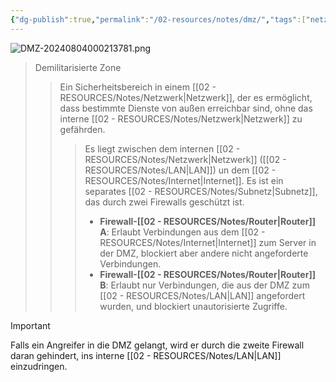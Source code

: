 ```yaml
---
{"dg-publish":true,"permalink":"/02-resources/notes/dmz/","tags":["netzwerk/firewall"],"noteIcon":"","updated":"2025-08-26T16:35:03.000+02:00"}
---
```


![DMZ-20240804000213781.png](/img/user/02%20-%20RESOURCES/Files/IMG/DMZ-20240804000213781.png)
>Demilitarisierte Zone
>>Ein Sicherheitsbereich in einem [[02 - RESOURCES/Notes/Netzwerk\|Netzwerk]], der es ermöglicht, dass bestimmte Dienste von außen erreichbar sind, ohne das interne [[02 - RESOURCES/Notes/Netzwerk\|Netzwerk]] zu gefährden.
>>>Es liegt zwischen dem internen [[02 - RESOURCES/Notes/Netzwerk\|Netzwerk]] ([[02 - RESOURCES/Notes/LAN\|LAN]]) un dem [[02 - RESOURCES/Notes/Internet\|Internet]].
>>>Es ist ein separates [[02 - RESOURCES/Notes/Subnetz\|Subnetz]], das durch zwei Firewalls geschützt ist.
>>>- **Firewall-[[02 - RESOURCES/Notes/Router\|Router]] A**: Erlaubt Verbindungen aus dem [[02 - RESOURCES/Notes/Internet\|Internet]] zum Server in der DMZ, blockiert aber andere nicht angeforderte Verbindungen.
>>>-  **Firewall-[[02 - RESOURCES/Notes/Router\|Router]] B**: Erlaubt nur Verbindungen, die aus der DMZ zum [[02 - RESOURCES/Notes/LAN\|LAN]] angefordert wurden, und blockiert unautorisierte Zugriffe.

>[!important] 
>Falls ein Angreifer in die DMZ gelangt, wird er durch die zweite Firewall daran gehindert, ins interne [[02 - RESOURCES/Notes/LAN\|LAN]] einzudringen.